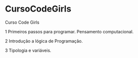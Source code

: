 # CursoCodeGirls
Curso Code Girls


1 Primeiros passos para programar. Pensamento computacional.

2 Introdução a lógica de Programação.

3 Tipologia e variáveis.

